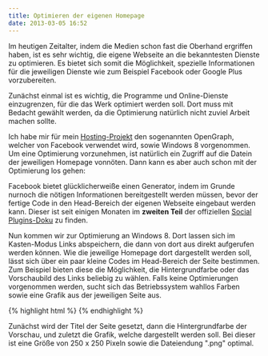 ```yaml
---
title: Optimieren der eigenen Homepage
date: 2013-03-05 16:52
---
```


Im heutigen Zeitalter, indem die Medien schon fast die Oberhand ergriffen haben, ist es sehr wichtig, die eigene Webseite an die bekanntesten Dienste zu optimieren. Es bietet sich somit die Möglichkeit, spezielle Informationen für die jeweiligen Dienste wie zum Beispiel Facebook oder Google Plus vorzubereiten.

Zunächst einmal ist es wichtig, die Programme und Online-Dienste einzugrenzen, für die das Werk optimiert werden soll. Dort muss mit Bedacht gewählt werden, da die Optimierung natürlich nicht zuviel Arbeit machen sollte.

Ich habe mir für mein [Hosting-Projekt][1] den sogenannten OpenGraph, welcher von Facebook verwendet wird, sowie Windows 8 vorgenommen. Um eine Optimierung vorzunehmen, ist natürlich ein Zugriff auf die Datein der jeweiligen Homepage vonnöten. Dann kann es aber auch schon mit der Optimierung los gehen:

Facebook bietet glücklicherweiße einen Generator, indem im Grunde nurnoch die nötigen Informationen bereitgestellt werden müssen, bevor der fertige Code in den Head-Bereich der eigenen Webseite eingebaut werden kann. Dieser ist seit einigen Monaten im **zweiten Teil** der offiziellen [Social Plugins-Doku][2] zu finden.

Nun kommen wir zur Optimierung an Windows 8. Dort lassen sich im Kasten-Modus Links abspeichern, die dann von dort aus direkt aufgerufen werden können. Wie die jeweilige Homepage dort dargestellt werden soll, lässt sich über ein paar kleine Codes im Head-Bereich der Seite bestimmen. Zum Beispiel bieten diese die Möglichkeit, die Hintergrundfarbe oder das Vorschaubild des Links beliebig zu wählen. Falls keine Optimierungen vorgenommen werden, sucht sich das Betriebssystem wahllos Farben sowie eine Grafik aus der jeweiligen Seite aus.

{% highlight html %}
<meta name="application-name" content="Name der Webseite"/> 
<meta name="msapplication-TileColor" content="#000000"/>
<meta name="msapplication-TileImage" content="windowsico.png"/>
{% endhighlight %}

Zunächst wird der Titel der Seite gesetzt, dann die Hintergrundfarbe der Vorschau, und zuletzt die Grafik, welche dargestellt werden soll. Bei dieser ist eine Größe von 250 x 250 Pixeln sowie die Dateiendung ".png" optimal.

[1]: http://www.frewhost.net
[2]: https://developers.facebook.com/docs/reference/plugins/like/